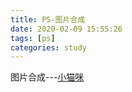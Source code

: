 ```yaml
---
title: PS-图片合成
date: 2020-02-09 15:55:26
tags: [ps]
categories: study
---
```

图片合成---[小猫咪](http://www.psahz.com/tupianhecheng/22924_18.html)
